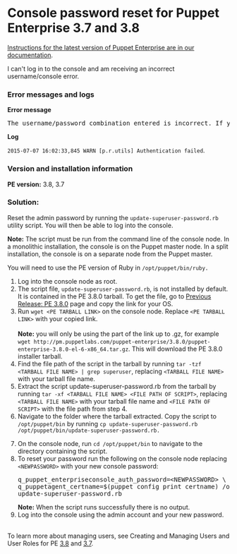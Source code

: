 # Console password reset for Puppet Enterprise 3.7 and 3.8
<p><a href="https://puppet.com/docs/pe/latest/console_log_in.html#generate_a_user_password_reset_token">Instructions for the latest version of Puppet Enterprise are in our documentation</a>.</p>
<p>I can't log in to the console and am receiving an incorrect username/console error. </p>
<h3>Error messages and logs</h3>
<p><strong>Error message</strong></p>
<pre>The username/password combination entered is incorrect. If you believe you have received this message in error, please consult the logs at /var/log/pe-console-services/console-services.log.</pre>
<p><strong>Log</strong></p>
<p><code>2015-07-07 16:02:33,845 WARN [p.r.utils] Authentication failed</code>.</p>
<h3>Version and installation information</h3>
<p><strong>PE version:</strong> 3.8, 3.7</p>
<h3>Solution:</h3>
<p>Reset the admin password by running the <code>update-superuser-password.rb</code> utility script. You will then be able to log into the console.</p>
<p><strong>Note:</strong> The script must be run from the command line of the console node. In a monolithic installation, the console is on the Puppet master node. In a split installation, the console is on a separate node from the Puppet master.</p>
<p>You will need to use the PE version of Ruby in <code>/opt/puppet/bin/ruby.</code></p>
<ol>
<li>Log into the console node as root.</li>
<li>The script file, <code>update-superuser-password.rb</code>, is not installed by default. It is contained in the PE 3.8.0 tarball. To get the file, go to <a href="https://puppet.com/misc/pe-files/previous-releases/3.8.0/">Previous Release: PE 3.8.0</a> page and copy the link for your OS.</li>
<li>Run <code>wget &lt;PE TARBALL LINK&gt;</code> on the console node. Replace <code>&lt;PE TARBALL LINK&gt;</code> with your copied link.<br><br><strong>Note:</strong> you will only be using the part of the link up to .gz, for example <code>wget http://pm.puppetlabs.com/puppet-enterprise/3.8.0/puppet-enterprise-3.8.0-el-6-x86_64.tar.gz</code>. This will download the PE 3.8.0 installer tarball.</li>
<li>Find the file path of the script in the tarball by running <code>tar -tzf &lt;TARBALL FILE NAME&gt; | grep superuser</code>, replacing <code>&lt;TARBALL FILE NAME&gt;</code> with your tarball file name.</li>
<li>Extract the script update-superuser-password.rb from the tarball by running <code>tar -xf &lt;TARBALL FILE NAME&gt; &lt;FILE PATH OF SCRIPT&gt;</code>, replacing <code>&lt;TARBALL FILE NAME&gt;</code> with your tarball file name and <code>&lt;FILE PATH OF SCRIPT&gt;</code> with the file path from step 4.</li>
<li>Navigate to the folder where the tarball extracted. Copy the script to <code>/opt/puppet/bin</code> by running <code>cp update-superuser-password.rb /opt/puppet/bin/update-superuser-password.rb.<br><br></code>
</li>
<li>On the console node, run <code>cd /opt/puppet/bin</code> to navigate to the directory containing the script.</li>
<li>To reset your password run the following on the console node replacing <code>&lt;NEWPASSWORD&gt;</code> with your new console password:<br>
<pre>q_puppet_enterpriseconsole_auth_password=&lt;NEWPASSWORD&gt; \<br>q_puppetagent_certname=$(puppet config print certname) /opt/puppet/bin/ruby \ <br>update-superuser-password.rb</pre>
<strong>Note:</strong> When the script runs successfully there is no output.</li>
<li>Log into the console using the admin account and your new password.</li>
</ol>
<p><br>To learn more about managing users, see Creating and Managing Users and User Roles for PE <a href="https://github.com/puppetlabs/docs-archive/blob/main/pe/3.8/rbac_user_roles.md">3.8</a> and <a href="https://github.com/puppetlabs/docs-archive/blob/main/pe/3.7/rbac_user_roles.md">3.7</a>.</p>
